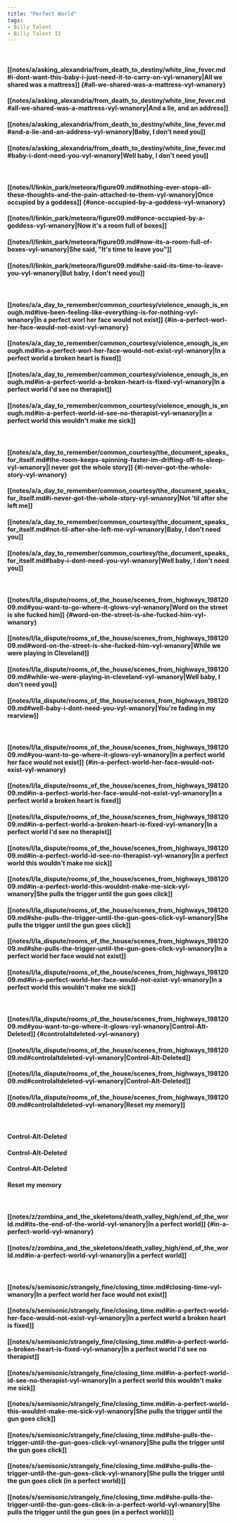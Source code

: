 ```yaml
---
title: "Perfect World"
tags:
- Billy Talent
- Billy Talent II
---
```

&nbsp;
#### [[notes/a/asking_alexandria/from_death_to_destiny/white_line_fever.md#i-dont-want-this-baby-i-just-need-it-to-carry-on-vyl-wnanory|All we shared was a mattress]] {#all-we-shared-was-a-mattress-vyl-wnanory}
#### [[notes/a/asking_alexandria/from_death_to_destiny/white_line_fever.md#all-we-shared-was-a-mattress-vyl-wnanory|And a lie, and an address]]
#### [[notes/a/asking_alexandria/from_death_to_destiny/white_line_fever.md#and-a-lie-and-an-address-vyl-wnanory|Baby, I don't need you]]
#### [[notes/a/asking_alexandria/from_death_to_destiny/white_line_fever.md#baby-i-dont-need-you-vyl-wnanory|Well baby, I don't need you]]
&nbsp;
#### [[notes/l/linkin_park/meteora/figure09.md#nothing-ever-stops-all-these-thoughts-and-the-pain-attached-to-them-vyl-wnanory|Once occupied by a goddess]] {#once-occupied-by-a-goddess-vyl-wnanory}
#### [[notes/l/linkin_park/meteora/figure09.md#once-occupied-by-a-goddess-vyl-wnanory|Now it's a room full of boxes]]
#### [[notes/l/linkin_park/meteora/figure09.md#now-its-a-room-full-of-boxes-vyl-wnanory|She said, "It's time to leave you"]]
#### [[notes/l/linkin_park/meteora/figure09.md#she-said-its-time-to-leave-you-vyl-wnanory|But baby, I don't need you]]
&nbsp;
#### [[notes/a/a_day_to_remember/common_courtesy/violence_enough_is_enough.md#ive-been-feeling-like-everything-is-for-nothing-vyl-wnanory|In a perfect worl her face would not exist]] {#in-a-perfect-worl-her-face-would-not-exist-vyl-wnanory}
#### [[notes/a/a_day_to_remember/common_courtesy/violence_enough_is_enough.md#in-a-perfect-worl-her-face-would-not-exist-vyl-wnanory|In a perfect world a broken heart is fixed]]
#### [[notes/a/a_day_to_remember/common_courtesy/violence_enough_is_enough.md#in-a-perfect-world-a-broken-heart-is-fixed-vyl-wnanory|In a perfect world I'd see no therapist]]
#### [[notes/a/a_day_to_remember/common_courtesy/violence_enough_is_enough.md#in-a-perfect-world-id-see-no-therapist-vyl-wnanory|In a perfect world this wouldn't make me sick]]
&nbsp;
#### [[notes/a/a_day_to_remember/common_courtesy/the_document_speaks_for_itself.md#the-room-keeps-spinning-faster-im-drifting-off-to-sleep-vyl-wnanory|I never got the whole story]] {#i-never-got-the-whole-story-vyl-wnanory}
#### [[notes/a/a_day_to_remember/common_courtesy/the_document_speaks_for_itself.md#i-never-got-the-whole-story-vyl-wnanory|Not 'til after she left me]]
#### [[notes/a/a_day_to_remember/common_courtesy/the_document_speaks_for_itself.md#not-til-after-she-left-me-vyl-wnanory|Baby, I don't need you]]
#### [[notes/a/a_day_to_remember/common_courtesy/the_document_speaks_for_itself.md#baby-i-dont-need-you-vyl-wnanory|Well baby, I don't need you]]
&nbsp;
#### [[notes/l/la_dispute/rooms_of_the_house/scenes_from_highways_19812009.md#you-want-to-go-where-it-glows-vyl-wnanory|Word on the street is she fucked him]] {#word-on-the-street-is-she-fucked-him-vyl-wnanory}
#### [[notes/l/la_dispute/rooms_of_the_house/scenes_from_highways_19812009.md#word-on-the-street-is-she-fucked-him-vyl-wnanory|While we were playing in Cleveland]]
#### [[notes/l/la_dispute/rooms_of_the_house/scenes_from_highways_19812009.md#while-we-were-playing-in-cleveland-vyl-wnanory|Well baby, I don't need you]]
#### [[notes/l/la_dispute/rooms_of_the_house/scenes_from_highways_19812009.md#well-baby-i-dont-need-you-vyl-wnanory|You're fading in my rearview]]
&nbsp;
#### [[notes/l/la_dispute/rooms_of_the_house/scenes_from_highways_19812009.md#you-want-to-go-where-it-glows-vyl-wnanory|In a perfect world her face would not exist]] {#in-a-perfect-world-her-face-would-not-exist-vyl-wnanory}
#### [[notes/l/la_dispute/rooms_of_the_house/scenes_from_highways_19812009.md#in-a-perfect-world-her-face-would-not-exist-vyl-wnanory|In a perfect world a broken heart is fixed]]
#### [[notes/l/la_dispute/rooms_of_the_house/scenes_from_highways_19812009.md#in-a-perfect-world-a-broken-heart-is-fixed-vyl-wnanory|In a perfect world I'd see no therapist]]
#### [[notes/l/la_dispute/rooms_of_the_house/scenes_from_highways_19812009.md#in-a-perfect-world-id-see-no-therapist-vyl-wnanory|In a perfect world this wouldn't make me sick]]
#### [[notes/l/la_dispute/rooms_of_the_house/scenes_from_highways_19812009.md#in-a-perfect-world-this-wouldnt-make-me-sick-vyl-wnanory|She pulls the trigger until the gun goes click]]
#### [[notes/l/la_dispute/rooms_of_the_house/scenes_from_highways_19812009.md#she-pulls-the-trigger-until-the-gun-goes-click-vyl-wnanory|She pulls the trigger until the gun goes click]]
#### [[notes/l/la_dispute/rooms_of_the_house/scenes_from_highways_19812009.md#she-pulls-the-trigger-until-the-gun-goes-click-vyl-wnanory|In a perfect world her face would not exist]]
#### [[notes/l/la_dispute/rooms_of_the_house/scenes_from_highways_19812009.md#in-a-perfect-world-her-face-would-not-exist-vyl-wnanory|In a perfect world this wouldn't make me sick]]
&nbsp;
#### [[notes/l/la_dispute/rooms_of_the_house/scenes_from_highways_19812009.md#you-want-to-go-where-it-glows-vyl-wnanory|Control-Alt-Deleted]] {#controlaltdeleted-vyl-wnanory}
#### [[notes/l/la_dispute/rooms_of_the_house/scenes_from_highways_19812009.md#controlaltdeleted-vyl-wnanory|Control-Alt-Deleted]]
#### [[notes/l/la_dispute/rooms_of_the_house/scenes_from_highways_19812009.md#controlaltdeleted-vyl-wnanory|Control-Alt-Deleted]]
#### [[notes/l/la_dispute/rooms_of_the_house/scenes_from_highways_19812009.md#controlaltdeleted-vyl-wnanory|Reset my memory]]
&nbsp;
#### Control-Alt-Deleted
#### Control-Alt-Deleted
#### Control-Alt-Deleted
#### Reset my memory
&nbsp;
#### [[notes/z/zombina_and_the_skeletons/death_valley_high/end_of_the_world.md#its-the-end-of-the-world-vyl-wnanory|In a perfect world]] {#in-a-perfect-world-vyl-wnanory}
#### [[notes/z/zombina_and_the_skeletons/death_valley_high/end_of_the_world.md#in-a-perfect-world-vyl-wnanory|In a perfect world]]
&nbsp;
#### [[notes/s/semisonic/strangely_fine/closing_time.md#closing-time-vyl-wnanory|In a perfect world her face would not exist]]
#### [[notes/s/semisonic/strangely_fine/closing_time.md#in-a-perfect-world-her-face-would-not-exist-vyl-wnanory|In a perfect world a broken heart is fixed]]
#### [[notes/s/semisonic/strangely_fine/closing_time.md#in-a-perfect-world-a-broken-heart-is-fixed-vyl-wnanory|In a perfect world I'd see no therapist]]
#### [[notes/s/semisonic/strangely_fine/closing_time.md#in-a-perfect-world-id-see-no-therapist-vyl-wnanory|In a perfect world this wouldn't make me sick]]
#### [[notes/s/semisonic/strangely_fine/closing_time.md#in-a-perfect-world-this-wouldnt-make-me-sick-vyl-wnanory|She pulls the trigger until the gun goes click]]
#### [[notes/s/semisonic/strangely_fine/closing_time.md#she-pulls-the-trigger-until-the-gun-goes-click-vyl-wnanory|She pulls the trigger until the gun goes click]]
#### [[notes/s/semisonic/strangely_fine/closing_time.md#she-pulls-the-trigger-until-the-gun-goes-click-vyl-wnanory|She pulls the trigger until the gun goes click (in a perfect world)]]
#### [[notes/s/semisonic/strangely_fine/closing_time.md#she-pulls-the-trigger-until-the-gun-goes-click-in-a-perfect-world-vyl-wnanory|She pulls the trigger until the gun goes (in a perfect world)]]
